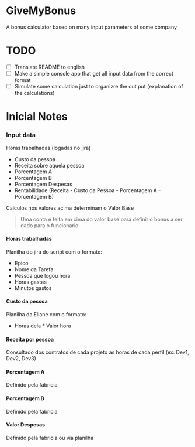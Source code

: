 # GiveMyBonus
A bonus calculator based on many input parameters of some company

# TODO
- [ ] Translate README to english
- [ ] Make a simple console app that get all input data from the correct format
- [ ] Simulate some calculation just to organizre the out put (explanation of the calculations)

# Inicial Notes
### Input data

Horas trabalhadas (logadas no jira)
- Custo da pessoa
- Receita sobre aquela pessoa
- Porcentagem A
- Porcentagem B
- Porcentagem Despesas
- Rentabilidade (Receita - Custo da Pessoa - Porcentagem A - Porcentagem B)

Calculos nos valores acima determinam o Valor Base

> Uma conta é feita em cima do valor base para definir o bonus a ser dado para o funcionario

#### Horas trabalhadas
Planilha do jira do script com o formato:
- Epico
- Nome da Tarefa
- Pessoa que logou hora
- Horas gastas
- Minutos gastos


#### Custo da pessoa
Planilha da Eliane com o formato:
- Horas dela * Valor hora

#### Receita por pessoa
Consultado dos contratos de cada projeto as horas de cada perfil (ex: Dev1, Dev2, Dev3)

#### Porcentagem A
Definido pela fabricia

#### Porcentagem B
Definido pela fabricia

#### Valor Despesas
Definido pela fabricia ou via planilha

